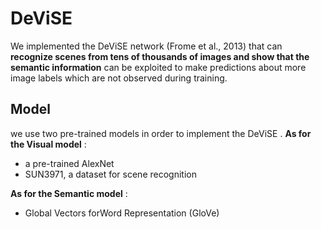 # DeViSE

We implemented the DeViSE network (Frome et al., 2013) that can 
**recognize scenes from tens of thousands of images and show that the semantic information** can be exploited to make predictions about more image labels which are not observed during training. 

## Model
we use two pre-trained models in order to implement the DeViSE .
**As for the Visual model** :
* a pre-trained AlexNet
* SUN3971, a dataset for scene recognition

**As for the Semantic model** :
* Global Vectors forWord Representation (GloVe)
